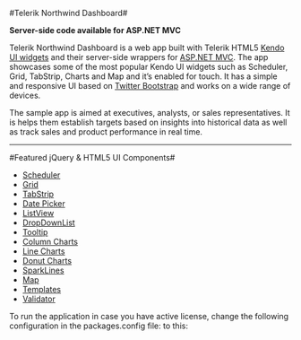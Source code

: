 #Telerik Northwind Dashboard#

**Server-side code available for ASP.NET MVC**

Telerik Northwind Dashboard is a web app built with Telerik HTML5 [Kendo UI widgets](http://www.telerik.com/kendo-ui) and their server-side wrappers for [ASP.NET MVC](http://www.telerik.com/aspnet-mvc). The app showcases some of the most popular Kendo UI widgets such as Scheduler, Grid, TabStrip, Charts and Map and it’s enabled for touch. It has a simple and responsive UI based on [Twitter Bootstrap](http://getbootstrap.com/) and works on a wide range of devices.

The sample app is aimed at executives, analysts, or sales representatives. It is helps them establish targets based on insights into historical data as well as track sales and product performance in real time.

----------

#Featured jQuery & HTML5 UI Components#

 - [Scheduler][1]
 - [Grid][2]
 - [TabStrip][3]
 - [Date Picker][4]
 - [ListView][5]
 - [DropDownList][6]
 - [Tooltip][7]
 - [Column Charts][8]
 - [Line Charts][9]
 - [Donut Charts][10]
 - [SparkLines][11]
 - [Map][12]
 - [Templates][13]
 - [Validator][14]


  [1]: http://www.telerik.com/kendo-ui/scheduler
  [2]: http://www.telerik.com/kendo-ui/grid
  [3]: http://www.telerik.com/kendo-ui/tabstrip
  [4]: http://www.telerik.com/kendo-ui/datetimepickers
  [5]: http://www.telerik.com/kendo-ui/listview
  [6]: http://www.telerik.com/kendo-ui/dropdownlist
  [7]: http://www.telerik.com/kendo-ui/tooltip
  [8]: http://demos.telerik.com/kendo-ui/dataviz/bar-charts/index.html
  [9]: http://demos.telerik.com/kendo-ui/dataviz/line-charts/index.html
  [10]: http://demos.telerik.com/kendo-ui/dataviz/donut-charts/index.htmll
  [11]: http://demos.telerik.com/kendo-ui/dataviz/sparklines/index.html
  [12]: http://www.telerik.com/kendo-ui/map
  [13]: http://demos.telerik.com/kendo-ui/web/templates/index.html
  [14]: http://demos.telerik.com/kendo-ui/web/validator/index.html

  To run the application in case you have active license, change the following configuration in the packages.config file: 
 <package id="Telerik.UI.for.AspNet.Mvc5.Trial" version="202x.x.xxx" targetFramework="net451" />
  to this: 
  <package id="Telerik.UI.for.AspNet.Mvc5" version="202x.x.xxx" targetFramework="net451" />